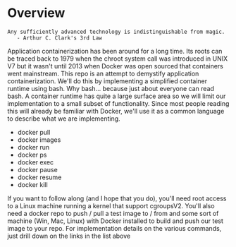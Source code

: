 # Overview 
```
Any sufficiently advanced technology is indistinguishable from magic.
   - Arthur C. Clark's 3rd Law
```

Application containerization has been around for a long time.  Its roots can be traced back to 1979 when the chroot system call was introduced in UNIX V7 but it wasn't until 2013 when Docker was open sourced that containers went mainstream. This repo is an attempt to demystify application containerization.  We'll do this by implementing a simplified container runtime using bash.  Why bash... because just about everyone can read bash.  A container runtime has quite a large surface area so we will limit our implementation to a small subset of functionality. Since most people reading this will already be familiar with Docker, we'll use it as a common language to describe what we are implementing.

* docker pull
* docker images
* docker run
* docker ps
* docker exec
* docker pause
* docker resume
* docker kill
 
If you want to follow along (and I hope that you do), you'll need root access to a Linux machine running a kernel that support cgroupsV2.  You'll also need a docker repo to push / pull a test image to / from and some sort of machine (Win, Mac, Linux) with Docker installed to build and push our test image to your repo.  For implementation details on the various commands, just drill down on the links in the list above
